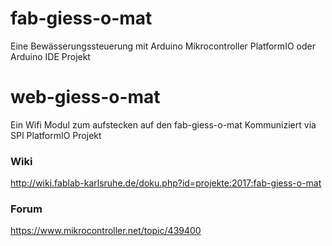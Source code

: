 # fab-giess-o-mat
Eine Bewässerungssteuerung mit Arduino Mikrocontroller
PlatformIO oder Arduino IDE Projekt

# web-giess-o-mat
Ein Wifi Modul zum aufstecken auf den fab-giess-o-mat
Kommuniziert via SPI
PlatformIO Projekt

### Wiki
http://wiki.fablab-karlsruhe.de/doku.php?id=projekte:2017:fab-giess-o-mat

### Forum
https://www.mikrocontroller.net/topic/439400
